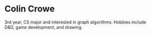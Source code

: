 # Colin Crowe

3rd year, CS major and interested in graph algorithms. Hobbies include D&D, game development, and drawing.
